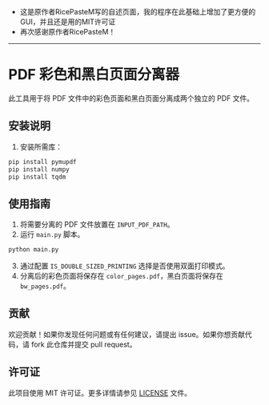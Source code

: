 - 这是原作者RicePasteM写的自述页面，我的程序在此基础上增加了更方便的GUI，并且还是用的MIT许可证
- 再次感谢原作者RicePasteM！

---

# PDF 彩色和黑白页面分离器

此工具用于将 PDF 文件中的彩色页面和黑白页面分离成两个独立的 PDF 文件。

## 安装说明

1. 安装所需库：

```bash
pip install pymupdf
pip install numpy
pip install tqdm
```

## 使用指南

1. 将需要分离的 PDF 文件放置在 `INPUT_PDF_PATH`。
2. 运行 `main.py` 脚本。

```bash
python main.py
```
3. 通过配置 `IS_DOUBLE_SIZED_PRINTING` 选择是否使用双面打印模式。
4. 分离后的彩色页面将保存在 `color_pages.pdf`，黑白页面将保存在 `bw_pages.pdf`。

## 贡献

欢迎贡献！如果你发现任何问题或有任何建议，请提出 issue。如果你想贡献代码，请 fork 此仓库并提交 pull request。

## 许可证

此项目使用 MIT 许可证。更多详情请参见 [LICENSE](LICENSE) 文件。

